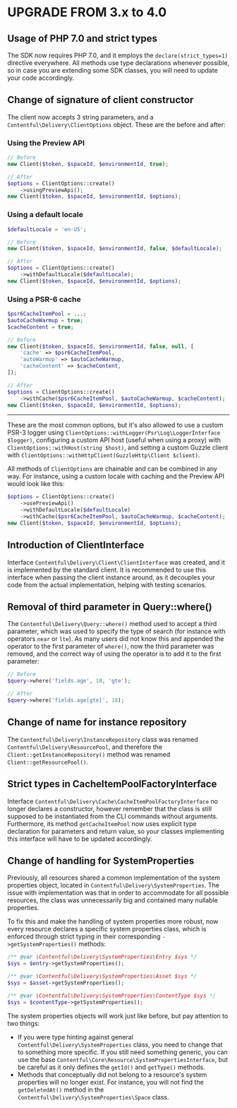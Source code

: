 # UPGRADE FROM 3.x to 4.0

## Usage of PHP 7.0 and strict types

The SDK now requires PHP 7.0, and it employs the `declare(strict_types=1)` directive everywhere. All methods use type declarations whenever possible, so in case you are extending some SDK classes, you will need to update your code accordingly.

## Change of signature of client constructor

The client now accepts 3 string parameters, and a `Contentful\Delivery\ClientOptions` object. These are the before and after:

### Using the Preview API

``` php
// Before
new Client($token, $spaceId, $environmentId, true);

// After
$options = ClientOptions::create()
    ->usingPreviewApi();
new Client($token, $spaceId, $environmentId, $options);
```

### Using a default locale

``` php
$defaultLocale = 'en-US';

// Before
new Client($token, $spaceId, $environmentId, false, $defaultLocale);

// After
$options = ClientOptions::create()
    ->withDefaultLocale($defaultLocale);
new Client($token, $spaceId, $environmentId, $options);
```
### Using a PSR-6 cache

``` php
$psr6CacheItemPool = ...;
$autoCacheWarmup = true;
$cacheContent = true;

// Before
new Client($token, $spaceId, $environmentId, false, null, [
    'cache' => $psr6CacheItemPool,
    'autoWarmup' => $autoCacheWarmup,
    'cacheContent' => $cacheContent,
]);

// After
$options = ClientOptions::create()
    ->withCache($psr6CacheItemPool, $autoCacheWarmup, $cacheContent);
new Client($token, $spaceId, $environmentId, $options);
```

---

These are the most common options, but it's also allowed to use a custom PSR-3 logger using `ClientOptions::withLogger(Psr\Log\LoggerInterface $logger)`, configuring a custom API host (useful when using a proxy) with `ClientOptions::withHost(string $host)`, and setting a custom Guzzle client with `ClientOptions::withHttpClient(GuzzleHttp\Client $client)`.

All methods of `ClientOptions` are chainable and can be combined in any way. For instance, using a custom locale with caching and the Preview API would look like this:

``` php
$options = ClientOptions::create()
    ->usePreviewApi()
    ->withDefaultLocale($defaultLocale)
    ->withCache($psr6CacheItemPool, $autoCacheWarmup, $cacheContent);
new Client($token, $spaceId, $environmentId, $options);
```

## Introduction of ClientInterface

Interface `Contentful\Delivery\Client\ClientInterface` was created, and it is implemented by the standard client. It is recommended to use this interface when passing the client instance around, as it decouples your code from the actual implementation, helping with testing scenarios.

## Removal of third parameter in Query::where()

The `Contentful\Delivery\Query::where()` method used to accept a third parameter, which was used to specify the type of search (for instance with operators `near` or `lte`). As many users did not know this and appended the operator to the first parameter of `where()`, now the third parameter was removed, and the correct way of using the operator is to add it to the first parameter:

``` php
// Before
$query->where('fields.age', 18, 'gte');

// After
$query->where('fields.age[gte]', 18);
```

## Change of name for instance repository

The `Contentful\Delivery\InstanceRepository` class was renamed `Contentful\Delivery\ResourcePool`, and therefore the `Client::getInstanceRepository()` method was renamed `Client::getResourcePool()`.

## Strict types in CacheItemPoolFactoryInterface

Interface `Contentful\Delivery\Cache\CacheItemPoolFactoryInterface` no longer declares a constructor, however remember that the class is still supposed to be instantiated from the CLI commands without arguments. Furthermore, its method `getCacheItemPool` now uses explicit type declaration for parameters and return value, so your classes implementing this interface will have to be updated accordingly. 

## Change of handling for SystemProperties

Previously, all resources shared a common implementation of the system properties object, located in `Contentful\Delivery\SystemProperties`. The issue with implementation was that in order to accommodate for all possible resources, the class was unnecessarily big and contained many nullable properties.

To fix this and make the handling of system properties more robust, now every resource declares a specific system properties class, which is enforced through strict typing in their corresponding `->getSystemProperties()` methods:

```php
/** @var \Contentful\Delivery\SystemProperties\Entry $sys */
$sys = $entry->getSystemProperties();

/** @var \Contentful\Delivery\SystemProperties\Asset $sys */
$sys = $asset->getSystemProperties();

/** @var \Contentful\Delivery\SystemProperties\ContentType $sys */
$sys = $contentType->getSystemProperties();
```

The system properties objects will work just like before, but pay attention to two things:

* If you were type hinting against general `Contentful\Delivery\SystemProperties` class, you need to change that to something more specific. If you still need something generic, you can use the base `Contentful\Core\Resource\SystemPropertiesInterface`, but be careful as it only defines the `getId()` and `getType()` methods.
* Methods that conceptually did not belong to a resource's system properties will no longer exist. For instance, you will not find the `getDeletedAt()` method in the `Contentful\Delivery\SystemProperties\Space` class.
